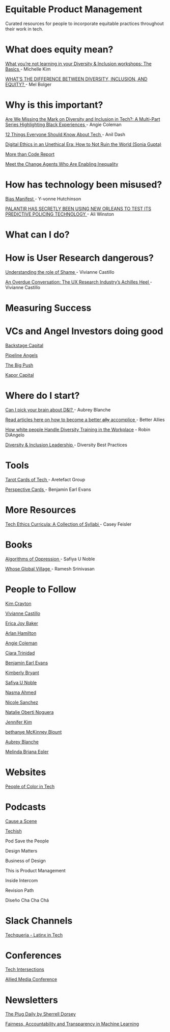 # Equitable Product Management
Curated resources for people to incorporate equitable practices throughout their work in tech. 


# What does equity mean?

<a href="https://medium.com/awaken-blog/what-youre-not-learning-in-your-diversity-inclusion-workshops-the-basics-a4324afe3ada
"> What you’re not learning in your Diversity & Inclusion workshops: The Basics </a> - Michelle Kim



<a href="https://generalassemb.ly/blog/diversity-inclusion-equity-differences-in-meaning/"> WHAT’S THE DIFFERENCE BETWEEN DIVERSITY, INCLUSION, AND EQUITY? </a> - Mel Bolger



# Why is this important?
<a href="https://medium.com/black-perspectives-in-tech/are-we-missing-the-mark-on-diversity-and-inclusion-in-tech-e52a7ea09fd8"> Are We Missing the Mark on Diversity and Inclusion in Tech?: A Multi-Part Series Highlighting Black Experiences </a> - Angie Coleman 

<a href="https://medium.com/humane-tech/12-things-everyone-should-understand-about-tech-d158f5a26411"> 12 Things Everyone Should Know About Tech </a> - Anil Dash

[Digital Ethics in an Unethical Era: How to Not Ruin the World ‬(Sonia Gupta)](https://www.youtube.com/watch?v=wEVd1uSCbJw)

[More than Code Report](https://morethancode.cc/)

[Meet the Change Agents Who Are Enabling Inequality](https://www.nytimes.com/2018/08/20/books/review/winners-take-all-anand-giridharadas.html)

# How has technology been misused?

<a href="https://medium.com/projectinclude/bias-manifest-1b8f62c04af8"> Bias Manifest </a> -  Y-vonne Hutchinson



<a href="https://www.theverge.com/2018/2/27/17054740/palantir-predictive-policing-tool-new-orleans-nopd"> PALANTIR HAS SECRETLY BEEN USING NEW ORLEANS TO TEST ITS PREDICTIVE POLICING TECHNOLOGY </a> - Ali Winston



# What can I do?


# How is User Research dangerous?
<a href="https://www.youtube.com/watch?v=Bsk_Y_Spz38&t=1s"> Understanding the role of Shame </a> - Vivianne Castillo

<a href="https://uxplanet.org/an-overdue-conversation-the-ux-research-industrys-achilles-heel-3524b1c6f908"> An Overdue Conversation: The UX Research Industry’s Achilles Heel </a> - Vivianne Castillo 



# Measuring Success

# VCs and Angel Investors doing good

<a href="http://backstagecapital.com/"> Backstage Capital  </a> 

<a href="http://pipelineangels.com/"> Pipeline Angels </a>  

<a href="http://thebigpush.ca/"> The Big Push </a> 

<a href="https://www.kaporcapital.com/"> Kapor Capital </a> 


# Where do I start? 

<a href="https://medium.com/@adblanche/can-i-pick-your-brain-about-d-i-ef996d9373a8"> Can I pick your brain about D&I? </a> - Aubrey Blanche

<a href="https://medium.com/@betterallies"> Read articles here on how to become a better <strike>ally</strike> accomplice </a> - Better Allies

<a href="https://medium.com/s/story/how-white-people-handle-diversity-training-in-the-workplace-e8408d2519f"> How white people Handle Diversity Training in the Workplace</a> - Robin DiAngelo 

<a href="https://www.diversitybestpractices.com/sites/diversitybestpractices.com/files/import/embedded/anchors/files/diversity_primer_chapter_05.pdf"> Diversity & Inclusion Leadership </a> - Diversity Best Practices 


# Tools 
<a href="https://www.artefactgroup.com/the-tarot-cards-of-tech/"> Tarot Cards of Tech </a> - Aretefact Group 

<a href="http://www.perspective.cards/"> Perspective Cards </a> - Benjamin Earl Evans 



# More Resources 

<a href="https://medium.com/@cfiesler/tech-ethics-curricula-a-collection-of-syllabi-3eedfb76be18"> Tech Ethics Curricula: A Collection of Syllabi </a> - Casey Feisler


# Books 
<a href="https://nyupress.org/books/9781479837243/"> Algorithms of Oppression </a> - Safiya U Noble  

<a href="https://nyupress.org/books/9781479862962/"> Whose Global Village </a> - Ramesh Srinivasan 



# People to Follow
<a href="https://twitter.com/KimCrayton1K"> Kim Crayton </a> 

<a href="https://twitter.com/vcastillo630 "> Vivianne Castillo  </a>  

<a href="https://twitter.com/EricaJoy"> Erica Joy Baker  </a>  

<a href="https://twitter.com/ArlanWasHere"> Arlan Hamilton </a> 

<a href="https://twitter.com/angieidunno"> Angie Coleman </a> 

<a href="https://twitter.com/CiaraTrinidad"> Ciara Trinidad </a>  

<a href="https://twitter.com/benjamineevans/"> Benjamin Earl Evans </a> 

<a href="https://twitter.com/6Gems"> Kimberly Bryant </a>  

<a href="https://twitter.com/safiyanoble"> Safiya U Noble </a>  

<a href="https://twitter.com/nasma_ahmed"> Nasma Ahmed </a>  

<a href="https://twitter.com/nmsanchez"> Nicole Sanchez </a> 

<a href="https://twitter.com/nakisnakis"> Natalie Oberti Noguera </a> 

<a href="https://twitter.com/jenistyping"> Jennifer Kim </a> 

<a href="https://twitter.com/bethanye "> bethanye McKinney Blount </a> 

<a href="https://twitter.com/adblanche"> Aubrey Blanche </a>   

<a href="https://twitter.com/mbrianaepler"> Melinda Briana Epler </a> 

# Websites

<a href="https://t.co/M9kfH5lRNq"> People of Color in Tech </a>  


# Podcasts

<a href="https://hashtagcauseascene.com/category/podcasts/"> Cause a Scene </a>  

<a href="http://www.techishpod.com/"> Techish  </a> 

Pod Save the People

Design Matters

Business of Design

This is Product Management

Inside Intercom

Revision Path

Diseño Cha Cha Chá

# Slack Channels 

<a href="https://techqueria.org/"> Techqueria - Latinx in Tech </a> 

# Conferences 


[Tech Intersections](https://techintersections.org/about/)


[Allied Media Conference](https://www.alliedmedia.org/amc)


# Newsletters

<a href="https://theplugdaily.us13.list-manage.com/subscribe?u=83ea3f46016786337d7590478&id=00ee552148"> The Plug Daily by Sherrell Dorsey
 </a> 
 
 
<a href="https://www.fatml.org/"> Fairness, Accountability and Transparency in Machine Learning 
 </a> 


